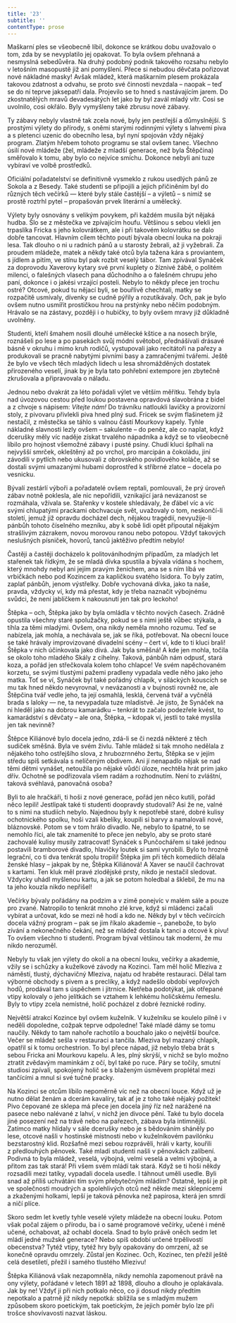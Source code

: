 ```yaml
---
title: '23'
subtitle: ''
contentType: prose
---
```


<section>

Maškarní ples se všeobecně líbil, dokonce se krátkou dobu uvažovalo o tom, zda by se nevyplatilo jej opakovat. To byla ovšem přehnaná a nesmyslná sebedůvěra. Na druhý podobný podnik takového rozsahu nebylo v letošním masopustě již ani pomyšlení. Přece si nebudou děvčata pořizovat nové nákladné masky! Avšak mládež, která maškarním plesem prokázala takovou zdatnost a odvahu, se proto své činnosti nevzdala – naopak – teď se do ní teprve jaksepatří dala. Projevilo se to hned s nastávajícím jarem. Do zkostnatělých mravů devadesátých let jako by byl zavál mladý vítr. Cosi se uvolnilo, cosi okřálo. Byly vymyšleny také zbrusu nové zábavy.

Ty zábavy nebyly vlastně tak zcela nové, byly jen pestřejší a důmyslnější. S prostými výlety do přírody, s oněmi starými rodinnými výlety s lahvemi piva a s pletenci uzenic do obecního lesa, byl nyní spojován vždy nějaký program. Zlatým hřebem tohoto programu se stal ovšem tanec. Všechno úsilí nové mládeže (žel, mládeže z mladší generace, než byla Štěpčina) směřovalo k tomu, aby bylo co nejvíce smíchu. Dokonce nebyli ani tuze vybíraví ve volbě prostředků.

Oficiální pořadatelství se definitivně vysmeklo z rukou usedlých pánů ze Sokola a z Besedy. Také studenti se připojili a jejich přičiněním byl do různých těch večírků — které byly stále častější – a výletů – s nimiž se prostě roztrhl pytel – propašován prvek literární a umělecký.

Výlety byly osnovány s velikým povykem, při každém musila být nějaká hudba. Šlo se z městečka ve zpívajícím houfu. Většinou s sebou vlekli jen trpaslíka Fricka s jeho kolovrátkem, ale i při takovém kolovrátku se dalo dobře tancovat. Hlavním cílem těchto poutí bývala obecní louka na pokraji lesa. Tak dlouho o ni u radních pánů a u starosty žebrali, až ji vyžebrali. Za proudem mládeže, matek a někdy také otců byla tažena kára s proviantem, s jídlem a pitím, ve stínu byl pak rozbit veselý tábor. Tam zpívával Synáček za doprovodu Xaverovy kytary své první kuplety o žíznivé žábě, o politém milenci, o falešných vlasech pana důchodního a o falešném chrupu jeho paní, dokonce i o jakési vrzající posteli. Nebylo to někdy přece jen trochu ostré? Otcové, pokud tu nějací byli, se bouřlivě chechtali, matky se rozpačitě usmívaly, dívenky se cudně pýřily a rozutíkávaly. Och, pak je bylo ovšem nutno usmířit prostičkou hrou na prstýnky nebo něčím podobným. Hrávalo se na zástavy, později i o hubičky, to byly ovšem mravy již důkladně uvolněny.

Studenti, kteří šmahem nosili dlouhé umělecké kštice a na nosech brýle, roznášeli po lese a po pasekách svůj módní světobol, přednášívali drásavé básně v okruhu i mimo kruh rodičů, vystupovali jako recitátoři na pařezy a produkovali se pracně nabytými pivními basy a zamračenými tvářemi. Ještě že bylo ve všech těch mladých lidech u lesa shromážděných dostatek přirozeného veselí, jinak by je byla tato pohřební extempore jen zbytečně zkrušovala a připravovala o náladu.

Jednou nebo dvakrát za léto pořádali výlet ve větším měřítku. Tehdy byla nad úvozovou cestou před loukou postavena opravdová slavobrána z bidel a z chvoje s nápisem: _Vítejte nám!_ Do trávníku natloukli lavičky a provizorní stoly, z pivovaru přivlekli piva hned plný sud. Fricek se svým flašinetem již nestačil, z městečka se táhlo s valnou částí Mourkovy kapely. Tyhle nákladné slavnosti lezly ovšem – sakulente – do peněz, ale co naplat, když dcerušky měly víc naděje získat trvalého nápadníka a když se to všeobecně líbilo pro hojnost všemožné zábavy i pusté psiny. Chudí kluci šplhali na nejvyšší smrček, okleštěný až po vrchol, pro marcipán a čokoládu, jiní závodili v pytlích nebo ukusovali z obrovského povidlového koláče, až se dostali svými umazanými hubami doprostřed k stříbrné zlatce – docela po vesnicku.

Bývalí zestárlí výboři a pořadatelé ovšem reptali, pomlouvali, že prý úroveň zábav notně poklesla, ale nic nepořídili, vznikající jará nevázanost se rozmáhala, vžívala se. Stařenky v kostele shledávaly, že ďábel víc a víc svými chlupatými prackami obchvacuje svět, uvažovaly o tom, neskončí-li století, jemuž již opravdu docházel dech, nějakou tragédií, nevyužije-li pánbůh tohoto číselného mezníku, aby k sobě lidi opět připoutal nějakým strašlivým zázrakem, novou morovou ranou nebo potopou. Vždyť takových neslušných písniček, hovorů, tanců jaktěživo předtím nebylo!

Častěji a častěji docházelo k politováníhodným případům, za mladých let stařenek tak řídkým, že se mladá dívka spustila a bývala vídána s hochem, který mnohdy nebyl ani jejím pravým ženichem, ana se s ním líbá ve vrbičkách nebo pod Kozincem za kapličkou svatého Isidora. To byly zatím, zaplať pánbůh, jenom výstřelky. Dobře vychovaná dívka, jako ta naše, pravda, vždycky ví, kdy má přestat, kdy je třeba naznačit výbojnému svůdci, že není jablíčkem k nakousnutí jen tak pro leckoho!

Štěpka – och, Štěpka jako by byla omládla v těchto nových časech. Zrádně opustila všechny staré spolužačky, pokud se s nimi ještě vůbec stýkala, a tíhla za těmi mladými. Ovšem, ona nikdy neměla mnoho rozumu. Teď se nabízela, jak mohla, a nechávala se, jak se říká, potřebovat. Na obecní louce se také hrávaly improvizované divadelní scény – čert ví, kde to ti kluci brali! Štěpka v nich účinkovala jako divá. Jak byla směšná! A kde jen mohla, točila se okolo toho mladého Skály z cihelny. Taková, pánbůh nám odpusť, stará koza, a pořád jen střečkovala kolem toho chlapce! Ve svém napěchovaném korzetu, se svými tlustými pažemi pradleny vypadala vedle něho jako jeho matka. Toť se ví, Synáček byl také pořádný chlapík, v siláckých kouscích se mu tak hned někdo nevyrovnal, v nevázanosti a v bujnosti rovněž ne, ale Štěpčina tvář vedle jeho, ta její osmahlá, lesklá, červená tvář a vyčnělá brada s laloky — ne, ta nevypadala tuze mladistvě. Je jisto, že Synáček na ni hleděl jako na dobrou kamarádku – tenkrát to začalo podezřele kvést, to kamarádství s děvčaty – ale ona, Štěpka, – kdopak ví, jestli to také myslila jen tak nevinně?

Štěpce Kiliánové bylo docela jedno, zdá-li se či nezdá některé z těch sudiček směšná. Byla ve svém živlu. Tahle mládež si tak mnoho nedělala z nějakého toho ostřejšího slova, z hrubozrnného žertu, Štěpka se v jejím středu spíš setkávala s nelíčeným obdivem. Ani jí nenapadlo nějak se nad těmi dětmi vynášet, netoužila po nějaké vůdčí úloze, nechtěla hrát prim jako dřív. Ochotně se podřizovala všem radám a rozhodnutím. Není to zvláštní, taková svéhlavá, panovačná osoba?

Byli to ale hračkáři, ti hoši z nové generace, pořád jen něco kutili, pořád něco lepili! Jestlipak také ti studenti doopravdy studovali? Asi že ne, valné to s nimi na studiích nebylo. Najednou byly k nepotřebě staré, dobré kulisy ochotnického spolku, hoši vzali kbelíky, koupili si barvy a namalovali nové, bláznovské. Potom se v tom hrálo divadlo. Ne, nebylo to špatné, to se nemohlo říci, ale tak znamenité to přece jen nebylo, aby se proto staré zachovalé kulisy musily zatracovat! Synáček s Punčochářem si také jednou postavili bramborové divadlo, hlavičky loutek si sami vyrobili. Bylo to hrozně legrační, co ti dva tenkrát spolu tropili! Štěpka jim při těch komediích dělala ženské hlasy – jakpak by ne, Štěpka Kiliánová! A Xaver se naučil čachrovat s kartami. Ten kluk měl pravé zlodějské prsty, nikdo je nestačil sledovat. Vždycky uhádl myšlenou kartu, a jak se potom holedbal a šklebil, že mu na ta jeho kouzla nikdo nepřišel!

Večírky bývaly pořádány na podzim a v zimě ponejvíc v malém sále a pouze pro zvané. Natropilo to tenkrát mnoho zlé krve, když si mládenci začali vybírat a určovat, kdo se mezi ně hodí a kdo ne. Někdy byl v těch večírcích docela vážný program – pak se jim říkalo akademie –, panebože, to bylo zívání a nekonečného čekání, než se mládež dostala k tanci a otcové k pivu! To ovšem všechno ti studenti. Program býval většinou tak moderní, že mu nikdo nerozuměl.

Nebyly tu však jen výlety do okolí a na obecní louku, večírky a akademie, vžily se i schůzky a kuželkové závody na Kozinci. Tam měl holič Mleziva z náměstí, tlustý, dýchavičný Mleziva, najatu od hraběte restauraci. Dělal tam výborné obchody s pivem a s preclíky, a když nadešlo období vepřových hodů, prodával tam s úspěchem i jitrnice. Netřeba podotýkat, jak otřepané vtipy kolovaly o jeho jelítkách se vztahem k lehkému holičskému řemeslu. Byly to vtipy zcela nemístné, holič pocházel z dobré řeznické rodiny.

Největší atrakcí Kozince byl ovšem kuželník. V kuželníku se koulelo pilně i v neděli dopoledne, cožpak teprve odpoledne! Také mladé dámy se tomu naučily. Někdy to tam nahoře rachotilo a bouchalo jako o největší bouřce. Večer se mládež sešla v restauraci a tančila. Mleziva byl mazaný chlapík, opatřil si k tomu orchestrion. To byl přece nápad, již nebylo třeba brát s sebou Fricka ani Mourkovu kapelu. A les, plný skrýší, v nichž se bylo možno ztratit zvědavým maminkám z očí, byl také po ruce. Páry se točily, smutní studiosi zpívali, spokojený holič se s blaženým úsměvem proplétal mezi tančícími a mnul si své tučné pracky.

Na Kozinci se otcům líbilo nepoměrně víc než na obecní louce. Když už je nutno dělat ženám a dcerám kavalíry, tak ať je z toho také nějaký požitek! Pivo čepované ze sklepa má přece jen docela jiný říz než narážené na pasece nebo nalévané z lahví, v nichž jen divoce pění. Také tu bylo docela jiné posezení než na trávě nebo na pařezech, zábava byla intimnější. Zatímco matky hlídaly v sále dcerušky nebo je s bědováním sháněly po lese, otcové našli v hostinské místnosti nebo v kuželníkovém pavilónku bezstarostný klid. Rozšafně mezi sebou rozprávěli, hráli v karty, kouřili z předlouhých pěnovek. Také mladí studenti našli v pěnovkách zalíbení. Podivná to byla mládež, veselá, výbojná, velmi veselá a velmi výbojná, a přitom zas tak stará! Při všem svém mládí tak stará. Když se ti hoši někdy rozsadili mezi tatíky, vypadali docela usedle. I táhnout uměli usedle. Byli snad až příliš uchvátáni tím svým přebytečným mládím? Ostatně, lepší je pít ve společnosti moudrých a spolehlivých otců než někde mezi sklepnicemi a zkaženými holkami, lepší je taková pěnovka než papirosa, která jen smrdí a ničí plíce.

Skoro sedm let kvetly tyhle veselé výlety mládeže na obecní louku. Potom však počal zájem o přírodu, ba i o samé programové večírky, učené i méně učené, ochabovat, až ochabl docela. Snad to bylo právě oněch sedm let mládí jedné mužské generace? Nebo spíš období určené trpělivostí obecenstva? Tytéž vtipy, tytéž hry byly opakovány do omrzení, až se konečně opravdu omrzely. Zůstal jen Kozinec. Och, Kozinec, ten přežil ještě celá desetiletí, přežil i samého tlustého Mlezivu!

Štěpka Kiliánová však nezapomněla, nikdy nemohla zapomenout právě na ony výlety, pořádané v letech 1891 až 1898, dlouho a dlouho je oplakávala. Jak by ne! Vždyť ji při nich potkalo něco, co ji dosud nikdy předtím nepotkalo a patrně již nikdy nepotká: sblížila se s mladým mužem způsobem skoro poetickým, tak poetickým, že jejich poměr bylo lze při trošce shovívavosti nazvat láskou.

</section>
